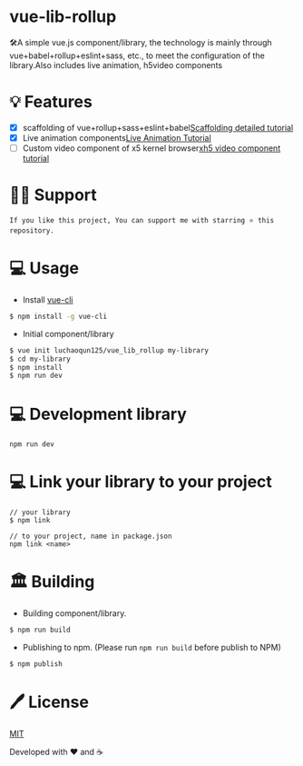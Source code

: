 # vue-lib-rollup

🛠A simple vue.js component/library, the technology is mainly through vue+babel+rollup+eslint+sass, etc., to meet the configuration of the library.Also includes live animation, h5video components

# 💡 Features

- [x] scaffolding of vue+rollup+sass+eslint+babel[Scaffolding detailed tutorial](./docs/scaffolding.md)
- [x] Live animation components[Live Animation Tutorial](./docs/live-animation.md)
- [ ] Custom video component of x5 kernel browser[xh5 video component tutorial](./docs/xh5-video.md)

# 🙏🏻 Support

```
If you like this project, You can support me with starring ⭐ this repository.
```

# 💻 Usage

- Install [vue-cli](https://github.com/vuejs/vue-cli)

```bash
$ npm install -g vue-cli
```

- Initial component/library

```bash
$ vue init luchaoqun125/vue_lib_rollup my-library
$ cd my-library
$ npm install
$ npm run dev
```

# 💻 Development library

```
npm run dev
```

# 💻 Link your library to your project

```
// your library
$ npm link

// to your project, name in package.json
npm link <name>
```

# 🏛 Building

- Building component/library.

```bash
$ npm run build
```

- Publishing to npm. (Please run `npm run build` before publish to NPM)

```bash
$ npm publish
```

# 🖊 License

[MIT](LICENSE)

Developed with ❤️ and ☕️
